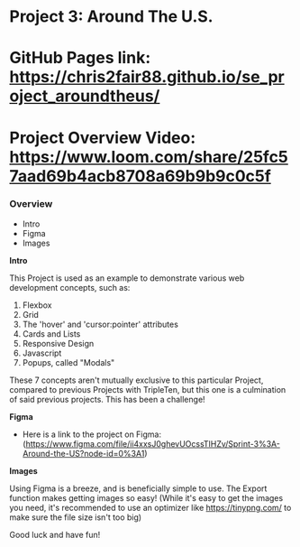 # Project 3: Around The U.S.

# GitHub Pages link: https://chris2fair88.github.io/se_project_aroundtheus/

# Project Overview Video: https://www.loom.com/share/25fc57aad69b4acb8708a69b9b9c0c5f

### Overview

-   Intro
-   Figma
-   Images

**Intro**

This Project is used as an example to demonstrate various web development concepts, such as:

1. Flexbox
2. Grid
3. The 'hover' and 'cursor:pointer' attributes
4. Cards and Lists
5. Responsive Design
6. Javascript
7. Popups, called "Modals"

These 7 concepts aren't mutually exclusive to this particular Project, compared to previous Projects with TripleTen, but this one is a culmination of said previous projects. This has been a challenge!

**Figma**

-   Here is a link to the project on Figma: (https://www.figma.com/file/ii4xxsJ0ghevUOcssTlHZv/Sprint-3%3A-Around-the-US?node-id=0%3A1)

**Images**

Using Figma is a breeze, and is beneficially simple to use. The Export function makes getting images so easy!
(While it's easy to get the images you need, it's recommended to use an optimizer like https://tinypng.com/ to make sure the file size isn't too big)

Good luck and have fun!

